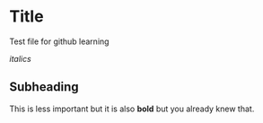 # Title

Test file for github learning

*italics*

## Subheading
This is less important but it is also **bold** but you already knew that.

